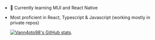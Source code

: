 - 🌱 Currently learning MUI and React Native
- Most proficient in React, Typescript & Javascript (working mostly in private repos)

    [![Vann4oto98's GitHub stats](https://github-readme-stats.vercel.app/api?username=vann4oto98&show_icons=true&theme=radical)](https://github.com/anuraghazra/github-readme-stats).


<!--
**vann4oto98/vann4oto98** is a ✨ _special_ ✨ repository because its `README.md` (this file) appears on your GitHub profile.
[![Top Langs](https://github-readme-stats.vercel.app/api/top-langs/?username=vann4oto98&layout=compact)](https://github.com/vann4oto98/github-readme-stats)
Here are some ideas to get you started:

- 🔭 I’m currently working on ...
- 🌱 I’m currently learning ...
- 👯 I’m looking to collaborate on ...
- 🤔 I’m looking for help with ...
- 💬 Ask me about ...
- 📫 How to reach me: ...
- 😄 Pronouns: ...
- ⚡ Fun fact: ...
-->
